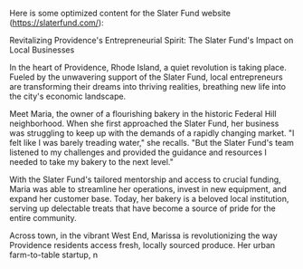 Here is some optimized content for the Slater Fund website (https://slaterfund.com/):

Revitalizing Providence's Entrepreneurial Spirit: The Slater Fund's Impact on Local Businesses

In the heart of Providence, Rhode Island, a quiet revolution is taking place. Fueled by the unwavering support of the Slater Fund, local entrepreneurs are transforming their dreams into thriving realities, breathing new life into the city's economic landscape.

Meet Maria, the owner of a flourishing bakery in the historic Federal Hill neighborhood. When she first approached the Slater Fund, her business was struggling to keep up with the demands of a rapidly changing market. "I felt like I was barely treading water," she recalls. "But the Slater Fund's team listened to my challenges and provided the guidance and resources I needed to take my bakery to the next level."

With the Slater Fund's tailored mentorship and access to crucial funding, Maria was able to streamline her operations, invest in new equipment, and expand her customer base. Today, her bakery is a beloved local institution, serving up delectable treats that have become a source of pride for the entire community.

Across town, in the vibrant West End, Marissa is revolutionizing the way Providence residents access fresh, locally sourced produce. Her urban farm-to-table startup, n
